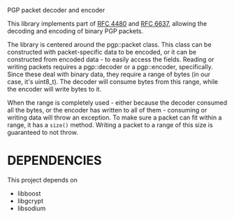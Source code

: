 PGP packet decoder and encoder

This library implements part of [RFC 4480](https://tools.ietf.org/html/rfc4880) and [RFC 6637](https://tools.ietf.org/html/rfc6637), allowing the decoding and encoding of binary PGP packets.

The library is centered around the pgp::packet class. This class can be constructed with packet-specific data to be encoded, or it can be constructed from encoded data - to easily access the fields. Reading or writing packets requires a pgp::decoder or a pgp::encoder, specifically. Since these deal with binary data, they require a range of bytes (in our case, it's uint8_t). The decoder will consume bytes from this range, while the encoder will write bytes to it.

When the range is completely used - either because the decoder consumed all the bytes, or the encoder has written to all of them - consuming or writing data will throw an exception. To make sure a packet can fit within a range, it has a `size()` method. Writing a packet to a range of this size is guaranteed to not throw.

DEPENDENCIES
============

This project depends on
- libboost
- libgcrypt
- libsodium
